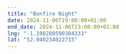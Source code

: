 ```yaml
---
title: "Bonfire Night"
date: 2024-11-06T19:00:00+01:00
end_date: 2024-11-06T23:00:00+01:00
lng: "-1.198280590384333"
lat: "52.940234022715"
---
```

